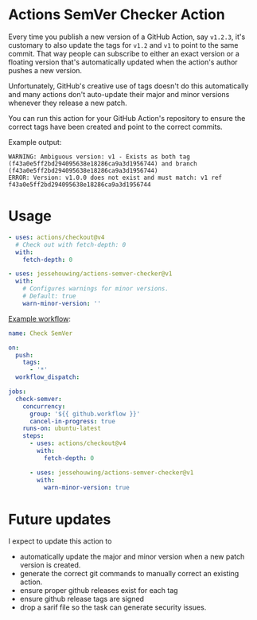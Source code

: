 # Actions SemVer Checker Action

Every time you publish a new version of a GitHub Action, say `v1.2.3`, it's customary to also update the tags for `v1.2` and `v1` to point to the same commit. That way people can subscribe to  either an exact version or a floating version that's automatically updated when the action's author pushes a new version.

Unfortunately, GitHub's creative use of tags doesn't do this automatically and many actions don't auto-update their major and minor versions whenever they release a new  patch.

You can run this action for your GitHub Action's repository to ensure the correct tags have been created and point to the correct commits.

Example output:

```
WARNING: Ambiguous version: v1 - Exists as both tag (f43a0e5ff2bd294095638e18286ca9a3d1956744) and branch (f43a0e5ff2bd294095638e18286ca9a3d1956744)
ERROR: Version: v1.0.0 does not exist and must match: v1 ref f43a0e5ff2bd294095638e18286ca9a3d1956744
```

# Usage

```yaml  
- uses: actions/checkout@v4
  # Check out with fetch-depth: 0
  with:
    fetch-depth: 0

- uses: jessehouwing/actions-semver-checker@v1
  with:
    # Configures warnings for minor versions.
    # Default: true
    warn-minor-version: ''
```

[Example workflow](https://github.com/jessehouwing/actions-semver-checker/blob/main/.github/workflows/action-semver-checker.yml):

```yaml
name: Check SemVer

on:
  push:
    tags:
      - '*'
  workflow_dispatch:

jobs:
  check-semver:
    concurrency:
      group: '${{ github.workflow }}'
      cancel-in-progress: true
    runs-on: ubuntu-latest
    steps:
      - uses: actions/checkout@v4
        with:
          fetch-depth: 0

      - uses: jessehouwing/actions-semver-checker@v1
        with:
          warn-minor-version: true
```
# Future updates

I expect to update this action to

 * automatically update the major and minor version when a new patch version is created.
 * generate the correct git commands to manually correct an existing action.
 * ensure proper github releases exist for each tag
 * ensure github release tags are signed
 * drop a sarif file so the task can generate security issues.
